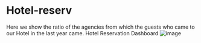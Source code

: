 # Hotel-reserv
Here we show the ratio of the agencies from which the guests who came to our Hotel in the last year came.
Hotel Reservation Dashboard 
![image](https://github.com/arazgarayev/Hotel-reserv/assets/124186024/eb3a0df1-4b31-4efa-9446-f4521f64f9a4)
